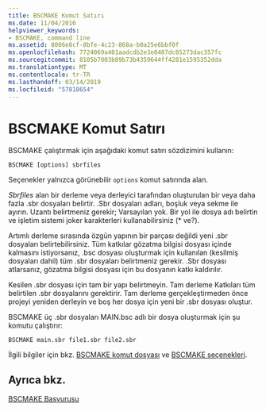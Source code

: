 ```yaml
---
title: BSCMAKE Komut Satırı
ms.date: 11/04/2016
helpviewer_keywords:
- BSCMAKE, command line
ms.assetid: 8006e8cf-8bfe-4c23-868a-b0a25e6bbf0f
ms.openlocfilehash: 7724069a401aadcdb2e3e8487dc85273dac357fc
ms.sourcegitcommit: 8105b7003b89b73b4359644ff4281e1595352dda
ms.translationtype: MT
ms.contentlocale: tr-TR
ms.lasthandoff: 03/14/2019
ms.locfileid: "57818654"
---
```

# <a name="bscmake-command-line"></a>BSCMAKE Komut Satırı

BSCMAKE çalıştırmak için aşağıdaki komut satırı sözdizimini kullanın:

```
BSCMAKE [options] sbrfiles
```

Seçenekler yalnızca görünebilir `options` komut satırında alan.

*Sbrfiles* alan bir derleme veya derleyici tarafından oluşturulan bir veya daha fazla .sbr dosyaları belirtir. .Sbr dosyaları adları, boşluk veya sekme ile ayırın. Uzantı belirtmeniz gerekir; Varsayılan yok. Bir yol ile dosya adı belirtin ve işletim sistemi joker karakterleri kullanabilirsiniz (\* ve?).

Artımlı derleme sırasında özgün yapının bir parçası değildi yeni .sbr dosyaları belirtebilirsiniz. Tüm katkılar gözatma bilgisi dosyası içinde kalmasını istiyorsanız, .bsc dosyası oluşturmak için kullanılan (kesilmiş dosyaları dahil) tüm .sbr dosyaları belirtmeniz gerekir. .Sbr dosyası atlarsanız, gözatma bilgisi dosyası için bu dosyanın katkı kaldırılır.

Kesilen .sbr dosyası için tam bir yapı belirtmeyin. Tam derleme Katkıları tüm belirtilen .sbr dosyalarını gerektirir. Tam derleme gerçekleştirmeden önce projeyi yeniden derleyin ve boş her dosya için yeni bir .sbr dosyası oluştur.

BSCMAKE üç .sbr dosyaları MAIN.bsc adlı bir dosya oluşturmak için şu komutu çalıştırır:

```
BSCMAKE main.sbr file1.sbr file2.sbr
```

İlgili bilgiler için bkz. [BSCMAKE komut dosyası](bscmake-command-file-response-file.md) ve [BSCMAKE seçenekleri](bscmake-options.md).

## <a name="see-also"></a>Ayrıca bkz.

[BSCMAKE Başvurusu](bscmake-reference.md)
